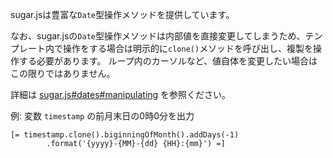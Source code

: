 sugar.jsは豊富な`Date`型操作メソッドを提供しています。

なお、sugar.jsの`Date`型操作メソッドは内部値を直接変更してしまうため、テンプレート内で操作をする場合は明示的に`clone()`メソッドを呼び出し、複製を操作する必要があります。
ループ内のカーソルなど、値自体を変更したい場合はこの限りではありません。

詳細は [sugar.js#dates#manipulating](http://sugarjs.com/dates#manipulating_dates) を参照ください。

例: 変数 `timestamp` の前月末日の0時0分を出力

	[= timestamp.clone().biginningOfMonth().addDays(-1)
			.format('{yyyy}-{MM}-{dd} {HH}:{mm}') =]
